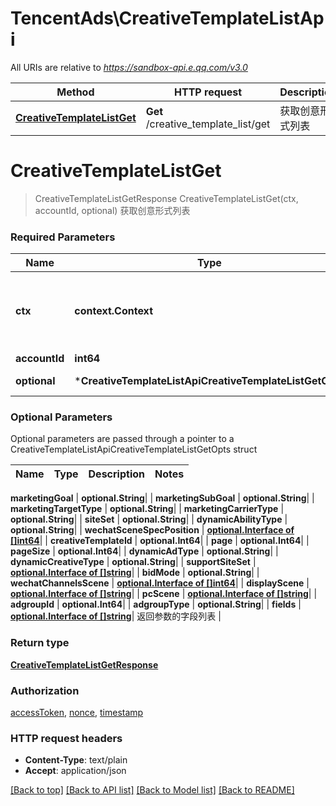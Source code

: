 # TencentAds\CreativeTemplateListApi

All URIs are relative to *https://sandbox-api.e.qq.com/v3.0*

Method | HTTP request | Description
------------- | ------------- | -------------
[**CreativeTemplateListGet**](CreativeTemplateListApi.md#CreativeTemplateListGet) | **Get** /creative_template_list/get | 获取创意形式列表


# **CreativeTemplateListGet**
> CreativeTemplateListGetResponse CreativeTemplateListGet(ctx, accountId, optional)
获取创意形式列表

### Required Parameters

Name | Type | Description  | Notes
------------- | ------------- | ------------- | -------------
 **ctx** | **context.Context** | context for authentication, logging, cancellation, deadlines, tracing, etc.
  **accountId** | **int64**|  | 
 **optional** | ***CreativeTemplateListApiCreativeTemplateListGetOpts** | optional parameters | nil if no parameters

### Optional Parameters
Optional parameters are passed through a pointer to a CreativeTemplateListApiCreativeTemplateListGetOpts struct

Name | Type | Description  | Notes
------------- | ------------- | ------------- | -------------

 **marketingGoal** | **optional.String**|  | 
 **marketingSubGoal** | **optional.String**|  | 
 **marketingTargetType** | **optional.String**|  | 
 **marketingCarrierType** | **optional.String**|  | 
 **siteSet** | **optional.String**|  | 
 **dynamicAbilityType** | **optional.String**|  | 
 **wechatSceneSpecPosition** | [**optional.Interface of []int64**](int64.md)|  | 
 **creativeTemplateId** | **optional.Int64**|  | 
 **page** | **optional.Int64**|  | 
 **pageSize** | **optional.Int64**|  | 
 **dynamicAdType** | **optional.String**|  | 
 **dynamicCreativeType** | **optional.String**|  | 
 **supportSiteSet** | [**optional.Interface of []string**](string.md)|  | 
 **bidMode** | **optional.String**|  | 
 **wechatChannelsScene** | [**optional.Interface of []int64**](int64.md)|  | 
 **displayScene** | [**optional.Interface of []string**](string.md)|  | 
 **pcScene** | [**optional.Interface of []string**](string.md)|  | 
 **adgroupId** | **optional.Int64**|  | 
 **adgroupType** | **optional.String**|  | 
 **fields** | [**optional.Interface of []string**](string.md)| 返回参数的字段列表 | 

### Return type

[**CreativeTemplateListGetResponse**](CreativeTemplateListGetResponse.md)

### Authorization

[accessToken](../README.md#accessToken), [nonce](../README.md#nonce), [timestamp](../README.md#timestamp)

### HTTP request headers

 - **Content-Type**: text/plain
 - **Accept**: application/json

[[Back to top]](#) [[Back to API list]](../README.md#documentation-for-api-endpoints) [[Back to Model list]](../README.md#documentation-for-models) [[Back to README]](../README.md)

